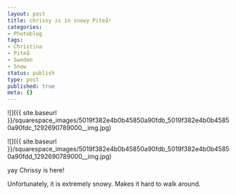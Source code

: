 ```yaml
---
layout: post
title: chrissy is in snowy Piteå!
categories:
- Photoblog
tags:
- Christina
- Piteå
- Sweden
- Snow
status: publish
type: post
published: true
meta: {}
---
```


![]({{ site.baseurl }}/squarespace_images/5019f382e4b0b45850a90fdb_5019f382e4b0b45850a90fdc_1292690789000__img.jpg)
  

  
   
![]({{ site.baseurl }}/squarespace_images/5019f382e4b0b45850a90fdb_5019f382e4b0b45850a90fdd_1292690789000__img.jpg)

yay Chrissy is here! 

Unfortunately, it is extremely snowy. Makes it hard to walk around.
